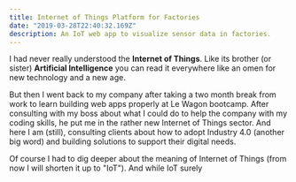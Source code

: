 ```yaml
---
title: Internet of Things Platform for Factories
date: "2019-03-28T22:40:32.169Z"
description: An IoT web app to visualize sensor data in factories.
---
```


I had never really understood the **Internet of Things**. Like its brother (or sister) **Artificial Intelligence** you can read it everywhere like an omen for new technology and a new age. 

But then I went back to my company after taking a two month break from work to learn building web apps properly at Le Wagon bootcamp. After consulting with my boss about what I could do to help the company with my coding skills, he put me in the rather new Internet of Things sector. And here I am (still), consulting clients about how to adopt Industry 4.0 (another big word) and building solutions to support their digital needs. 

Of course I had to dig deeper about the meaning of Internet of Things (from now I will shorten it up to "IoT"). And while IoT surely   
